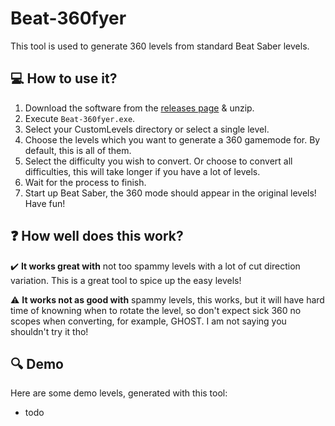 # Beat-360fyer

This tool is used to generate 360 levels from standard Beat Saber levels.

## :computer: How to use it?
1. Download the software from the [releases page](https://github.com/CodeStix/Beat-360fyer/releases) & unzip.
2. Execute `Beat-360fyer.exe`.
3. Select your CustomLevels directory or select a single level.
4. Choose the levels which you want to generate a 360 gamemode for. By default, this is all of them.
5. Select the difficulty you wish to convert. Or choose to convert all difficulties, this will take longer if you have a lot of levels.
6. Wait for the process to finish.
7. Start up Beat Saber, the 360 mode should appear in the original levels! Have fun!

## :question: How well does this work?
:heavy_check_mark: **It works great with** not too spammy levels with a lot of cut direction variation. This is a great tool to spice up the easy levels!

:warning: **It works not as good with** spammy levels, this works, but it will have hard time of knowning when to rotate the level, so don't expect sick 360 no scopes when converting, for example, GHOST. I am not saying you shouldn't try it tho!

## :mag: Demo
Here are some demo levels, generated with this tool:
- todo

